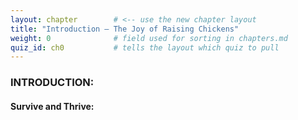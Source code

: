 ```yaml
---
layout: chapter        # <‑‑ use the new chapter layout
title: "Introduction – The Joy of Raising Chickens"
weight: 0              # field used for sorting in chapters.md
quiz_id: ch0           # tells the layout which quiz to pull
---
```


### INTRODUCTION:

#### Survive and Thrive:
